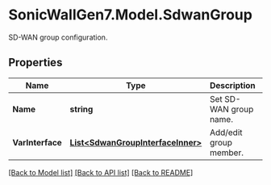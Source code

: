 # SonicWallGen7.Model.SdwanGroup
SD-WAN group configuration.

## Properties

Name | Type | Description | Notes
------------ | ------------- | ------------- | -------------
**Name** | **string** | Set SD-WAN group name. | 
**VarInterface** | [**List&lt;SdwanGroupInterfaceInner&gt;**](SdwanGroupInterfaceInner.md) | Add/edit group member. | [optional] 

[[Back to Model list]](../README.md#documentation-for-models) [[Back to API list]](../README.md#documentation-for-api-endpoints) [[Back to README]](../README.md)

